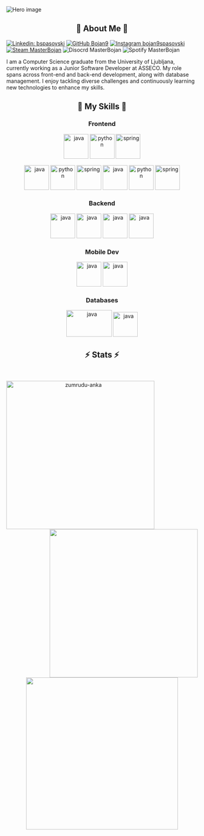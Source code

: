<img src="https://github.com/user-attachments/assets/bd0de588-5520-4f08-afaa-10c4a855ac3a" alt="Hero image">

<h2 align="center">🚀 About Me 🚀</h2>

[![Linkedin: bspasovski](https://img.shields.io/badge/-bspasovski-blue?style=flat-square&logo=Linkedin&logoColor=white&link=https://www.linkedin.com/in/bspasovski/)](https://www.linkedin.com/in/bspasovski/)
[![GitHub Bojan9](https://img.shields.io/github/followers/bojan9?label=follow&style=social)](https://github.com/Bojan9/Bojan9)
[![Instagram bojan9spasovski](https://img.shields.io/badge/bojan9spasovski-E4405F?style=flat-square&logo=instagram&logoColor=white)](https://www.instagram.com/bojan9spasovski/)
[![Steam MasterBojan](https://img.shields.io/badge/MasterBojan-grey?style=flat-square&logo=steam&logoColor=white)](https://steamcommunity.com/id/MasterBojan9/)
![Disocrd MasterBojan](https://img.shields.io/badge/MasterBojan-blue?style=flat-square&logo=discord&logoColor=white)
![Spotify MasterBojan](https://img.shields.io/badge/Bojan-gren?style=flat-square&logo=spotify&logoColor=white)

<p>
I am a Computer Science graduate from the University of Ljubljana, currently working as a Junior Software Developer at ASSECO. My role spans across front-end and back-end development, along with database management. I enjoy tackling diverse challenges and continuously learning new technologies to enhance my skills.
</p>

<h2 align="center">🧠 My Skills 🧠</h2>

<h3 align="center">Frontend</h3>

<p align="center">
      <img src="https://www.vectorlogo.zone/logos/w3_html5/w3_html5-icon.svg" alt="java" width="65" height="65"/> 
      <img src="https://www.vectorlogo.zone/logos/w3_css/w3_css-icon.svg" alt="python" width="65" height="65"/>
      <img src="https://www.vectorlogo.zone/logos/javascript/javascript-icon.svg" alt="spring" width="65" height="65"/>
</p>

<p align="center">
      <img src="https://www.vectorlogo.zone/logos/sass-lang/sass-lang-icon.svg" alt="java" width="65" height="65"/> 
      <img src="https://www.vectorlogo.zone/logos/tailwindcss/tailwindcss-icon.svg" alt="python" width="65" height="65"/>
      <img src="https://www.vectorlogo.zone/logos/getbootstrap/getbootstrap-icon.svg" alt="spring" width="65" height="65"/>
      <img src="https://www.vectorlogo.zone/logos/reactjs/reactjs-icon.svg" alt="java" width="65" height="65"/> 
      <img src="https://www.vectorlogo.zone/logos/vuejs/vuejs-icon.svg" alt="python" width="65" height="65"/>
      <img src="https://www.vectorlogo.zone/logos/jquery/jquery-icon.svg" alt="spring" width="65" height="65"/>
</p>

<h3 align="center">Backend</h3>
<p align="center">
      <img src="https://www.vectorlogo.zone/logos/java/java-icon.svg" alt="java" width="65" height="65"/> 
      <img src="https://www.vectorlogo.zone/logos/python/python-icon.svg" alt="java" width="65" height="65"/> 
      <img src="https://www.vectorlogo.zone/logos/dartlang/dartlang-icon.svg" alt="java" width="65" height="65"/> 
      <img src="https://www.vectorlogo.zone/logos/dotnet/dotnet-vertical.svg" alt="java" width="65" height="65"/> 
</p>

<h3 align="center">Mobile Dev</h3>
<p align="center">
      <img src="https://www.vectorlogo.zone/logos/flutterio/flutterio-icon.svg" alt="java" width="65" height="65"/> 
      <img src="https://www.vectorlogo.zone/logos/android/android-icon.svg" alt="java" width="65" height="65"/> 
</p>

<h3 align="center">Databases</h3>
<p align="center">
      <img src="https://www.vectorlogo.zone/logos/mysql/mysql-ar21.svg" alt="java" width="120" height="70"/> 
      <img src="https://www.vectorlogo.zone/logos/firebase/firebase-icon.svg" alt="java" width="65" height="65"/> 
</p>

<h2 align="center">⚡ Stats ⚡</h2>

<br>
<p align=center>
  <div align=center>
      <img align="left" width=390 src="https://streak-stats.demolab.com/?user=bojan9&theme=blue-green&border=61dafb&hide_border=true" alt="zumrudu-anka" />
      <img align="right" width=390 src="https://github-readme-stats.vercel.app/api?username=bojan9&show_icons=true&theme=blue-green&border_color=61dafb&hide_border=true" />
  </div>
  <br><br><br><br><br><br><br><br><br>
  <div align=center>
      <img height=400 align="center" src="https://github-readme-stats.vercel.app/api/top-langs/?username=bojan9&layout=donut-vertical&theme=blue-green&border_color=61dafb&hide_border=true&langs_count=12" />
  </div>
  <br>
</p>
